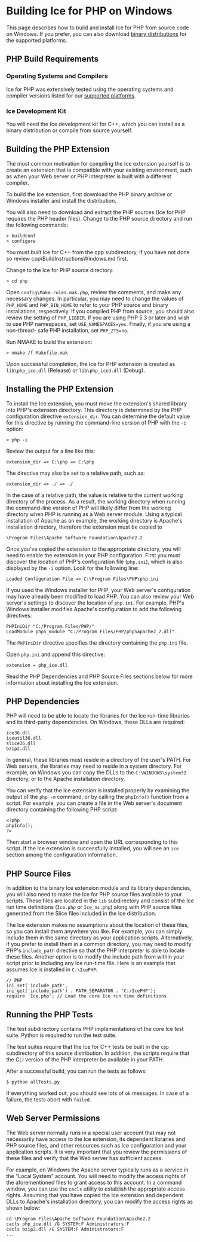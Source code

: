 # Building Ice for PHP on Windows

This page describes how to build and install Ice for PHP from source code on
Windows. If you prefer, you can also download [binary distributions][1] for the
supported platforms.

## PHP Build Requirements

### Operating Systems and Compilers

Ice for PHP was extensively tested using the operating systems and compiler
versions listed for our [supported platforms][2].

### Ice Development Kit

You will need the Ice development kit for C++, which you can install as a binary
distribution or compile from source yourself.

## Building the PHP Extension

The most common motivation for compiling the Ice extension yourself is to create
an extension that is compatible with your existing environment, such as when your
Web server or PHP interpreter is built with a different compiler.

To build the Ice extension, first download the PHP binary archive or Windows
installer and install the distribution.

You will also need to download and extract the PHP sources (Ice for PHP requires
the PHP header files). Change to the PHP source directory and run the
following commands:

    > buildconf
    > configure

You must built Ice for C++ from the cpp subdirectory, if you have not done so
review cpp\BuildInstructionsWindows.md first.

Change to the Ice for PHP source directory:

    > cd php

Open `config\Make.rules.mak.php`, review the comments, and make any necessary
changes. In particular, you may need to change the values of `PHP_HOME` and
`PHP_BIN_HOME` to refer to your PHP source and binary installations,
respectively. If you compiled PHP from source, you should also review the
setting of `PHP_LIBDIR`. If you are using PHP 5.3 or later and wish to use PHP
namespaces, set `USE_NAMESPACES=yes`. Finally, if you are using a non-thread-
safe PHP installation, set `PHP_ZTS=no`.

Run NMAKE to build the extension:

    > nmake /f Makefile.mak

Upon successful completion, the Ice for PHP extension is created as
`lib\php_ice.dll` (Release) or `lib\php_iced.dll` (Debug).

## Installing the PHP Extension

To install the Ice extension, you must move the extension's shared library into
PHP's extension directory. This directory is determined by the PHP configuration
directive `extension_dir`. You can determine the default value for this
directive by running the command-line version of PHP with the `-i` option:

    > php -i

Review the output for a line like this:

    extension_dir => C:\php => C:\php

The directive may also be set to a relative path, such as:

    extension_dir => ./ => ./

In the case of a relative path, the value is relative to the current working
directory of the process. As a result, the working directory when running the
command-line version of PHP will likely differ from the working directory when
PHP is running as a Web server module. Using a typical installation of Apache
as an example, the working directory is Apache's installation directory,
therefore the extension must be copied to

    \Program Files\Apache Software Foundation\Apache2.2

Once you've copied the extension to the appropriate directory, you will need
to enable the extension in your PHP configuration. First you must discover the
location of PHP's configuration file (`php.ini`), which is also displayed by
the `-i` option. Look for the following line:

    Loaded Configuration File => C:\Program Files\PHP\php.ini

If you used the Windows installer for PHP, your Web server's configuration may
have already been modified to load PHP. You can also review your Web server's
settings to discover the location of `php.ini`. For example, PHP's Windows
installer modifies Apache's configuration to add the following directives:

    PHPIniDir "C:/Program Files/PHP/"
    LoadModule php5_module "C:/Program Files/PHP/php5apache2_2.dll"

The `PHPIniDir` directive specifies the directory containing the `php.ini` file.

Open `php.ini` and append this directive:

    extension = php_ice.dll

Read the PHP Dependencies and PHP Source Files sections below for more
information about installing the Ice extension.

## PHP Dependencies

PHP will need to be able to locate the libraries for the Ice run-time libraries
and its third-party dependencies. On Windows, these DLLs are required:

    ice36.dll
    iceutil36.dll
    slice36.dll
    bzip2.dll

In general, these libraries must reside in a directory of the user's PATH. For
Web servers, the libraries may need to reside in a system directory. For
example, on Windows you can copy the DLLs to the `C:\WINDOWS\system32`
directory, or to the Apache installation directory.

You can verify that the Ice extension is installed properly by examining the
output of the `php -m` command, or by calling the `phpInfo()` function from a
script. For example, you can create a file in the Web server's document
directory containing the following PHP script:

    <?php
    phpInfo();
    ?>

Then start a browser window and open the URL corresponding to this script. If
the Ice extension is successfully installed, you will see an `ice` section
among the configuration information.

## PHP Source Files

In addition to the binary Ice extension module and its library dependencies,
you will also need to make the Ice for PHP source files available to your
scripts. These files are located in the `lib` subdirectory and consist of the
Ice run time definitions (`Ice.php` or `Ice_ns.php`) along with PHP source
files generated from the Slice files included in the Ice distribution.

The Ice extension makes no assumptions about the location of these files, so
you can install them anywhere you like. For example, you can simply include
them in the same directory as your application scripts. Alternatively, if you
prefer to install them in a common directory, you may need to modify PHP's
`include_path` directive so that the PHP interpreter is able to locate these
files. Another option is to modify the include path from within your script
prior to including any Ice run-time file. Here is an example that assumes
Ice is installed in `C:\IcePHP`:

    // PHP
    ini_set('include_path',
    ini_get('include_path') . PATH_SEPARATOR . 'C:/IcePHP');
    require 'Ice.php'; // Load the core Ice run time definitions.

## Running the PHP Tests

The test subdirectory contains PHP implementations of the core Ice test suite.
Python is required to run the test suite.

The test suites require that the Ice for C++ tests be built in the `cpp`
subdirectory of this source distribution. In addition, the scripts require
that the CLI version of the PHP interpreter be available in your PATH.

After a successful build, you can run the tests as follows:

    $ python allTests.py

If everything worked out, you should see lots of `ok` messages. In case of a
failure, the tests abort with `failed`.

## Web Server Permissions

The Web server normally runs in a special user account that may not necessarily
have access to the Ice extension, its dependent libraries and PHP source files,
and other resources such as Ice configuration and your application scripts. It
is very important that you review the permissions of these files and verify
that the Web server has sufficient access.

For example, on Windows the Apache server typically runs as a service in the
"Local System" account. You will need to modify the access rights of the
aforementioned files to grant access to this account. In a command window,
you can use the `cacls` utility to establish the appropriate access rights.
Assuming that you have copied the Ice extension and dependent DLLs to Apache's
installation directory, you can modify the access rights as shown below:

    cd \Program Files\Apache Software Foundation\Apache2.2
    cacls php_ice.dll /G SYSTEM:F Administrators:F
    cacls bzip2.dll /G SYSTEM:F Administrators:F
    ...

[1]: https://zeroc.com/download.html
[2]: https://doc.zeroc.com/display/Ice36/Supported+Platforms+for+Ice+and+Ice+Touch+3.6.4
